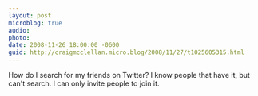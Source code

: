 ```yaml
---
layout: post
microblog: true
audio: 
photo: 
date: 2008-11-26 18:00:00 -0600
guid: http://craigmcclellan.micro.blog/2008/11/27/t1025605315.html
---
```

How do I search for my friends on Twitter?  I know people that have it, but can't search.  I can only invite people to join it.
